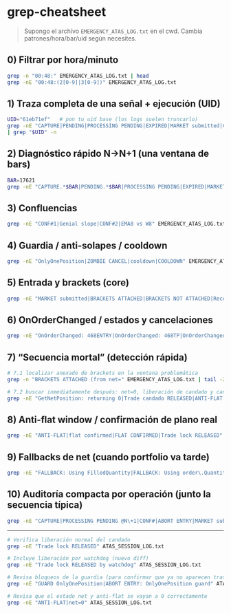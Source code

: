 

# grep-cheatsheet 

> Supongo el archivo `EMERGENCY_ATAS_LOG.txt` en el cwd. Cambia patrones/hora/bar/uid según necesites.

## 0) Filtrar por hora/minuto

```bash
grep -n "00:48:" EMERGENCY_ATAS_LOG.txt | head
grep -nE "00:48:(2[0-9]|3[0-9])" EMERGENCY_ATAS_LOG.txt
```

## 1) Traza completa de una señal + ejecución (UID)

```bash
UID="61eb71ef"   # pon tu uid base (los logs suelen truncarlo)
grep -nE "CAPTURE|PENDING|PROCESSING PENDING|EXPIRED|MARKET submitted|CONF#|ABORT ENTRY|GUARD|ZOMBIE|BRACKETS|OnOrderChanged|Trade candado" EMERGENCY_ATAS_LOG.txt \
| grep "$UID" -n
```

## 2) Diagnóstico rápido N→N+1 (una ventana de bars)

```bash
BAR=17621
grep -nE "CAPTURE.*$BAR|PENDING.*$BAR|PROCESSING PENDING|EXPIRED|MARKET submitted" EMERGENCY_ATAS_LOG.txt -n
```

## 3) Confluencias

```bash
grep -nE "CONF#1|Genial slope|CONF#2|EMA8 vs W8" EMERGENCY_ATAS_LOG.txt
```

## 4) Guardia / anti-solapes / cooldown

```bash
grep -nE "OnlyOnePosition|ZOMBIE CANCEL|cooldown|COOLDOWN" EMERGENCY_ATAS_LOG.txt
```

## 5) Entrada y brackets (core)

```bash
grep -nE "MARKET submitted|BRACKETS ATTACHED|BRACKETS NOT ATTACHED|ReconcileBracketsWithNet|Removed .* from _liveOrders" EMERGENCY_ATAS_LOG.txt
```

## 6) OnOrderChanged / estados y cancelaciones

```bash
grep -nE "OnOrderChanged: 468ENTRY|OnOrderChanged: 468TP|OnOrderChanged: 468SL|status=Filled|status=PartlyFilled|status=Placed|status=Cancelled" EMERGENCY_ATAS_LOG.txt
```

## 7) “Secuencia mortal” (detección rápida)

```bash
# 7.1 localizar anexado de brackets en la ventana problemática
grep -n "BRACKETS ATTACHED (from net=" EMERGENCY_ATAS_LOG.txt | tail -20

# 7.2 buscar inmediatamente después: net=0, liberación de candado y cancelaciones
grep -nE "GetNetPosition: returning 0|Trade candado RELEASED|ANTI-FLAT|status=Cancelled" EMERGENCY_ATAS_LOG.txt | sed -n 'p'
```

## 8) Anti-flat window / confirmación de plano real

```bash
grep -nE "ANTI-FLAT|flat confirmed|FLAT CONFIRMED|Trade lock RELEASED" EMERGENCY_ATAS_LOG.txt
```

## 9) Fallbacks de net (cuando portfolio va tarde)

```bash
grep -nE "FALLBACK: Using FilledQuantity|FALLBACK: Using order\.QuantityToFill|POST-FILL CHECK: net=" EMERGENCY_ATAS_LOG.txt
```

## 10) Auditoría compacta por operación (junto la secuencia típica)

```bash
grep -nE "CAPTURE|PROCESSING PENDING @N\+1|CONF#|ABORT ENTRY|MARKET submitted|OnOrderChanged|BRACKETS ATTACHED|ReconcileBracketsWithNet|ANTI-FLAT|Trade (candado|lock) RELEASED|status=Cancelled" EMERGENCY_ATAS_LOG.txt
```


---------------------------------


```bash
# Verifica liberación normal del candado
grep -nE "Trade lock RELEASED" ATAS_SESSION_LOG.txt

# Incluye liberación por watchdog (nuevo diff)
grep -nE "Trade lock RELEASED by watchdog" ATAS_SESSION_LOG.txt

# Revisa bloqueos de la guardia (para confirmar que ya no aparecen tras quedar plano)
grep -nE "GUARD OnlyOnePosition|ABORT ENTRY: OnlyOnePosition guard" ATAS_SESSION_LOG.txt

# Revisa que el estado net y anti-flat se vayan a 0 correctamente
grep -nE "ANTI-FLAT|net=0" ATAS_SESSION_LOG.txt
```





